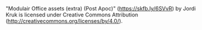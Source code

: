 "Modulair Office assets (extra) (Post Apoc)" (https://skfb.ly/6SVvR) by Jordi Kruk is licensed under Creative Commons Attribution (http://creativecommons.org/licenses/by/4.0/).